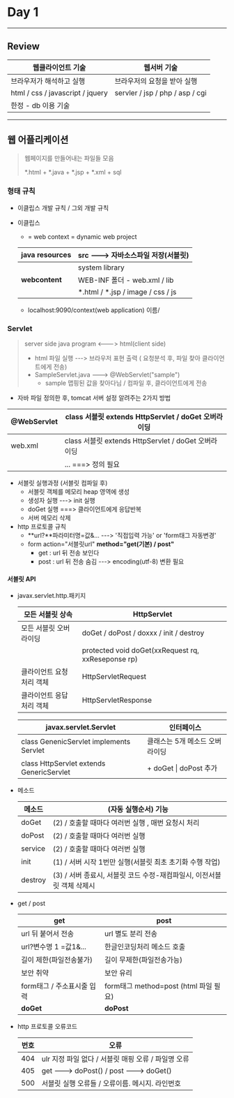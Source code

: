 # Day 1



---

## Review

| 웹클라이언트 기술                      | 웹서버 기술                             |
| -------------------------------------- | --------------------------------------- |
| 브라우저가 해석하고 실행               | 브라우저의 요청을 받아 실행             |
| html  /  css  /  javascript  /  jquery | servler  /  jsp  /  php  /  asp  /  cgi |
| 한정 - db 이용 기술                    |                                         |







---



## 웹 어플리케이션

> 웹페이지를 만들어내는 파일들 모음
>
> *.html  +  *.java  +  *.jsp  +  *.xml  +  sql



### 형태 규칙

- 이클립스 개발 규칙 / 그외 개발 규칙

- 이클립스

  - = web context = dynamic web project

  | java resources | src  ---> 자바소스파일 저장(서블릿)       |
  | -------------- | ----------------------------------------- |
  |                | system library                            |
  | **webcontent** | WEB-INF 폴더 - web.xml  /  lib            |
  |                | *.html  /  *.jsp  /  image  /  css  /  js |

  - localhost:9090/context(web application) 이름/



### Servlet

> server side java program   <--->   html(client side)
>
> - html 파일 실행  ---> 브라우저 표현 출력 ( 요청분석 후, 파일 찾아 클라이언트에게 전송)
> - SampleServlet.java   ---> @WebServlet("sample")
>   - sample 맵핑된 값을 찾아다님  / 컴파일 후,  클라이언트에게 전송

- 자바 파일 정의한 후, tomcat 서버 설정 알려주는 2가지 방법

| @WebServlet | class 서블릿 extends HttpServlet  / doGet 오버라이딩 |
| ----------- | ---------------------------------------------------- |
| web.xml     | class 서블릿 extends HttpServlet  / doGet 오버라이딩 |
|             | <servlet> ... </servlet>   ===> 정의 필요            |

- 서블릿 실행과정 (서블릿 컴파일 후)
  - 서블릿 객체를  메모리 heap 영역에 생성
  - 생성자 실행  --->  init 실행
  - doGet 실행  ===> 클라이언트에게 응답반복
  - 서버 메모리 삭제 
- http 프로토콜 규칙
  - **url?**파라미터명=값&...  ---> '직접입력 가능' or 'form태그 자동변경'
  - form action="서블릿url" **method="get(기본)  /  post"**
    - get : url 뒤 전송 보인다
    - post : url 뒤 전송 숨김  ---> encoding(utf-8) 변환 필요





#### 서블릿 API

- javax.servlet.http.패키지

  | 모든  서블릿 상속         | HttpServlet                                        |
  | ------------------------- | -------------------------------------------------- |
  | 모든 서블릿 오버라이딩    | doGet / doPost / doxxx / init / destroy            |
  |                           | protected void doGet(xxRequest rq, xxReseponse rp) |
  | 클라이언트 요청 처리 객체 | HttpServletRequest                                 |
  | 클라이언트 응답 처리 객체 | HttpServletResponse                                |

  | javax.servlet.Servlet                    | 인터페이스                     |
  | ---------------------------------------- | ------------------------------ |
  | class GenenicServlet implements Servlet  | 클래스는 5개 메소드 오버라이딩 |
  | class HttpServlet extends GenericServlet | + doGet \| doPost 추가         |

- 메소드

  | 메소드  | (자동 실행순서) 기능                                         |
  | ------- | ------------------------------------------------------------ |
  | doGet   | (2) / 호출할 때마다 여러번 실행 , 매번 요청시 처리           |
  | doPost  | (2) / 호출할 때마다 여러번 실행                              |
  | service | (2) / 호출할 때마다 여러번 실행                              |
  | init    | (1) / 서버 시작 1번만 실행(서블릿 최초 초기화 수행 작업)     |
  | destroy | (3) / 서버 종료시, 서블릿 코드 수정-재컴파일시, 이전서블릿 객체 삭제시 |

- get / post

  | get                          | post                                  |
  | ---------------------------- | ------------------------------------- |
  | url 뒤 붙어서 전송           | url 별도 분리 전송                    |
  | url?변수명 1 =값1&...        | 한글인코딩처리 메소드 호출            |
  | 길이 제한(파일전송불가)      | 길이 무제한(파일전송가능)             |
  | 보안 취약                    | 보안 유리                             |
  | form태그  /  주소표시줄 입력 | form태그 method=post (html 파일 필요) |
  | **doGet**                    | **doPost**                            |

- http 프로토콜 오류코드

  | 번호 | 오류                                                |
  | ---- | --------------------------------------------------- |
  | 404  | ulr 지정 파일 없다 / 서블릿 매핑 오류 / 파일명 오류 |
  | 405  | get  ---> doPost()  /  post  ---> doGet()           |
  | 500  | 서블릿 실행 오류들 / 오류이름. 메시지. 라인번호     |

  



 







